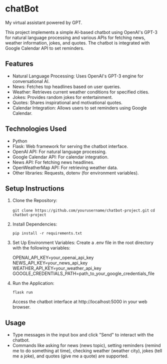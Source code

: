 # chatBot
My virtual assistant powered by GPT.

This project implements a simple AI-based chatbot using OpenAI's GPT-3 for natural language processing and various APIs for fetching news, weather information, jokes, and quotes. The chatbot is integrated with Google Calendar API to set reminders.

## Features
- Natural Language Processing: Uses OpenAI's GPT-3 engine for conversational AI.
- News: Fetches top headlines based on user queries.
- Weather: Retrieves current weather conditions for specified cities.
- Jokes: Provides random jokes for entertainment.
- Quotes: Shares inspirational and motivational quotes.
- Calendar Integration: Allows users to set reminders using Google Calendar.

## Technologies Used

- Python
- Flask: Web framework for serving the chatbot interface.
- OpenAI API: For natural language processing.
- Google Calendar API: For calendar integration.
- News API: For fetching news headlines.
- OpenWeatherMap API: For retrieving weather data.
- Other libraries: Requests, dotenv (for environment variables).

## Setup Instructions

1. Clone the Repository:

   `git clone https://github.com/yourusername/chatbot-project.git`
   `cd chatbot-project`

2. Install Dependencies:

   `pip install -r requirements.txt`

3. Set Up Environment Variables:
   Create a .env file in the root directory with the following variables:

   OPENAI_API_KEY=your_openai_api_key
   NEWS_API_KEY=your_news_api_key
   WEATHER_API_KEY=your_weather_api_key
   GOOGLE_CREDENTIALS_PATH=path_to_your_google_credentials_file

4. Run the Application:

   `flask run`

    Access the chatbot interface at http://localhost:5000 in your web browser.

## Usage

- Type messages in the input box and click "Send" to interact with the chatbot.
- Commands like asking for news (news topic), setting reminders (remind me to do something at time), checking weather (weather city), jokes (tell me a joke), and quotes (give me a quote) are supported.

